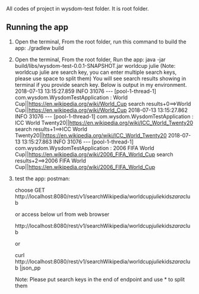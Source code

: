 All codes of project in wysdom-test folder. It is root folder.

## Running the app

1. Open the terminal, From the root folder, run this command to build the app: ./gradlew build

2. Open the terminal, From the root folder, Run the app: 
   java -jar build/libs/wysdom-test-0.0.1-SNAPSHOT.jar worldcup julie
   (Note: worldcup julie are search key, you can enter multiple search keys, please use space to split them)
   You will see search results showing in terminal if you provide search key. Below is output in my environment.
      2018-07-13 13:15:27.859  INFO 31076 --- [pool-1-thread-1] com.wysdom.WysdomTestApplication         : World Cup||https://en.wikipedia.org/wiki/World_Cup
      search results+0==>World Cup||https://en.wikipedia.org/wiki/World_Cup
      2018-07-13 13:15:27.862  INFO 31076 --- [pool-1-thread-1] com.wysdom.WysdomTestApplication         : ICC World Twenty20||https://en.wikipedia.org/wiki/ICC_World_Twenty20
      search results+1==>ICC World Twenty20||https://en.wikipedia.org/wiki/ICC_World_Twenty20
      2018-07-13 13:15:27.863  INFO 31076 --- [pool-1-thread-1] com.wysdom.WysdomTestApplication         : 2006 FIFA World Cup||https://en.wikipedia.org/wiki/2006_FIFA_World_Cup
      search results+2==>2006 FIFA World Cup||https://en.wikipedia.org/wiki/2006_FIFA_World_Cup

   
3. test the app:
   postman:
   
   choose GET
   http://localhost:8080/rest/v1/searchWikipedia/worldcup*julie*kids*zara*club 
   
   or
   access below url from web browser
   
   http://localhost:8080/rest/v1/searchWikipedia/worldcup*julie*kids*zara*club
   
   or
   
   curl http://localhost:8080/rest/v1/searchWikipedia/worldcup*julie*kids*zara*club |json_pp
   
   Note:
   Please put search keys in the end of endpoint and use * to split them
   
